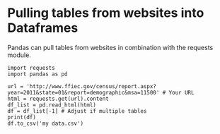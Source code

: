# Pulling tables from websites into Dataframes

Pandas can pull tables from websites in combination with the requests module. 


```
import requests
import pandas as pd

url = 'http://www.ffiec.gov/census/report.aspx?year=2011&state=01&report=demographic&msa=11500' # Your URL
html = requests.get(url).content
df_list = pd.read_html(html)
df = df_list[-1] # Adjust if multiple tables
print(df)
df.to_csv('my data.csv')
```